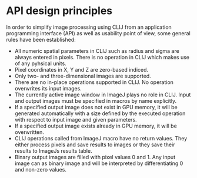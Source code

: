 # API design principles

In order to simplify image processing using CLIJ from an application programming interface (API) as well as usability point of view, some general rules have been established:

* All numeric spatial parameters in CLIJ such as radius and sigma are always entered in pixels. There is no operation in CLIJ which makes use of any pyhsical units.
* Pixel coordinates in X, Y and Z are zero-based indiced.
* Only two- and three-dimensional images are supported.
* There are no in-place operations supported in CLIJ. No operation overwrites its input images.
* The currently active image window in ImageJ plays no role in CLIJ. Input and output images must be specified in macros by name explicitly.
* If a specified output image does not exist in GPU memory, it will be generated automatically with a size defined by the executed operation with respect to input image and given parameters.
* If a specified output image exists already in GPU memory, it will be overwritten.
* CLIJ operations called from ImageJ macro have no return values. They either process pixels and save results to images or they save their results to ImageJs results table.
* Binary output images are filled with pixel values 0 and 1. Any input image can as binary image and will be interpreted by differentiating 0 and non-zero values.




